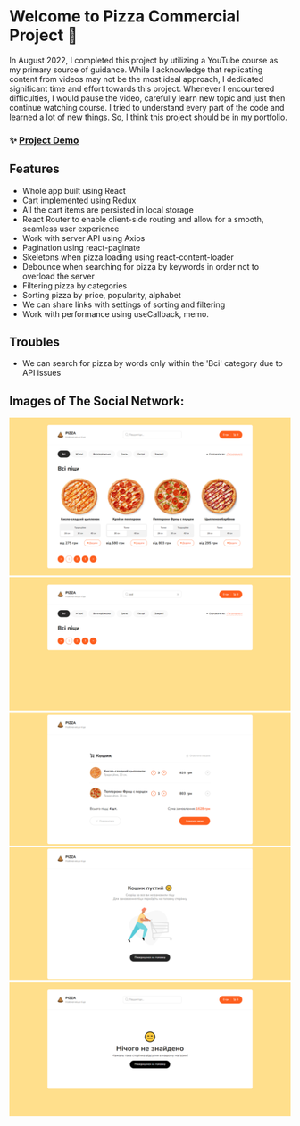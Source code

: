 # Welcome to Pizza Commercial Project 👋

In August 2022, I completed this project by utilizing a YouTube course as my primary source of guidance. While I acknowledge that replicating content from videos may not be the most ideal approach, I dedicated significant time and effort towards this project. Whenever I encountered difficulties, I would pause the video, carefully learn new topic and just then continue watching course. I tried to understand every part of the code and learned a lot of new things. So, I think this project should be in my portfolio.

### ✨ [Project Demo](pizza-cmgbfkvkk-kane1525.vercel.app)

## Features

- Whole app built using React
- Cart implemented using Redux
- All the cart items are persisted in local storage
- React Router to enable client-side routing and allow for a smooth, seamless user experience
- Work with server API using Axios
- Pagination using react-paginate
- Skeletons when pizza loading using react-content-loader
- Debounce when searching for pizza by keywords in order not to overload the server
- Filtering pizza by categories
- Sorting pizza by price, popularity, alphabet
- We can share links with settings of sorting and filtering
- Work with performance using useCallback, memo.

## Troubles

- We can search for pizza by words only within the 'Всі' category due to API issues

## Images of The Social Network:

![Pizza Commercial Pizza Page](https://github.com/kane1525/pizza/blob/master/pizza-project-images/pizza-page.png)
![Pizza Commercial Pizza Empty Page](https://github.com/kane1525/pizza/blob/master/pizza-project-images/pizza-emty-page.png)
![Pizza Commercial Cart Page](https://github.com/kane1525/pizza/blob/master/pizza-project-images/cart-with-items-page.png)
![Pizza Commercial Cart Empty Page](https://github.com/kane1525/pizza/blob/master/pizza-project-images/cart-empty-page.png)
![Pizza Commercial Not-Found Page](https://github.com/kane1525/pizza/blob/master/pizza-project-images/not-found-page.png)
